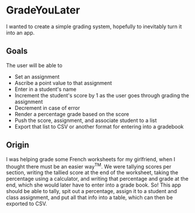 # GradeYouLater
I wanted to create a simple grading system, hopefully to inevitably turn it into an app.

## Goals
The user will be able to

- Set an assignment
- Ascribe a point value to that assignment
- Enter in a student's name
- Increment the student's score by 1 as the user goes through grading the assignment
- Decrement in case of error
- Render a percentage grade based on the score
- Push the score, assignment, and associate student to a list
- Export that list to CSV or another format for entering into a gradebook

## Origin

I was helping grade some French worksheets for my girlfriend, when I thought there must be an easier way<sup>TM</sup>. We were tallying scores per section, writing the tallied score at the end of the worksheet, taking the percentage using a calculator, and writing that percentage and grade at the end, which she would later have to enter into a grade book. So! This app should be able to tally, spit out a percentage, assign it to a student and class assignment, and put all that info into a table, which can then be exported to CSV.